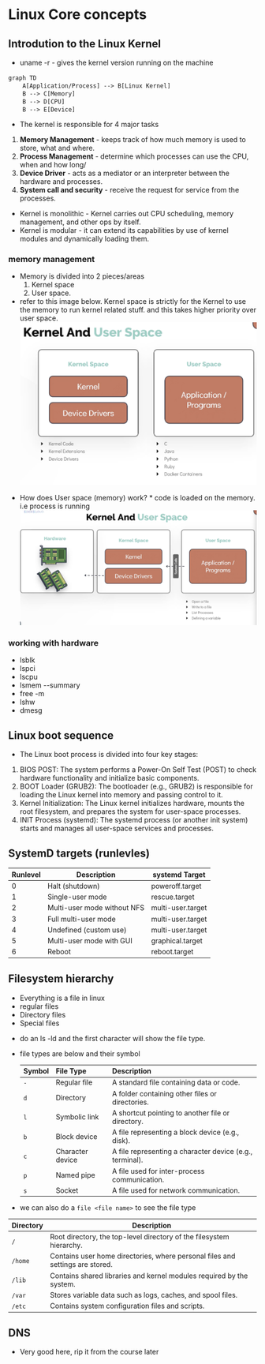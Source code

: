 # Linux Core concepts

## Introdution to the Linux Kernel

- uname -r - gives the kernel version running on the machine

```mermaid
graph TD
    A[Application/Process] --> B[Linux Kernel]
    B --> C[Memory]
    B --> D[CPU]
    B --> E[Device]
```

- The kernel is responsible for 4 major tasks

1. **Memory Management** - keeps track of how much memory is used to store, what and where.
2. **Process Management** - determine which processes can use the CPU, when and how long/
3. **Device Driver** - acts as a mediator or an interpreter between the hardware and processes.
4. **System call and security** - receive the request for service from the processes.

- Kernel is monolithic - Kernel carries out CPU scheduling, memory management, and other ops by itself.
- Kernel is modular - it can extend its capabilities by use of kernel modules and dynamically loading them.

### memory management

- Memory is divided into 2 pieces/areas
  1. Kernel space
  2. User space.
- refer to this image below. Kernel space is strictly for the Kernel to use the memory to run kernel related stuff. and this takes higher priority over user space.
  ![Alt text](/linux/images/memory.png)

* How does User space (memory) work? \* code is loaded on the memory. i.e process is running
  ![Alt text](/linux/images/user-space.png)

### working with hardware

- lsblk
- lspci
- lscpu
- lsmem --summary
- free -m
- lshw
- dmesg

## Linux boot sequence

- The Linux boot process is divided into four key stages:

1. BIOS POST:
   The system performs a Power-On Self Test (POST) to check hardware functionality and initialize basic components.
2. BOOT Loader (GRUB2):
   The bootloader (e.g., GRUB2) is responsible for loading the Linux kernel into memory and passing control to it.
3. Kernel Initialization:
   The Linux kernel initializes hardware, mounts the root filesystem, and prepares the system for user-space processes.
4. INIT Process (systemd):
   The systemd process (or another init system) starts and manages all user-space services and processes.

## SystemD targets (runlevles)

| Runlevel | Description                 | systemd Target    |
| -------- | --------------------------- | ----------------- |
| 0        | Halt (shutdown)             | poweroff.target   |
| 1        | Single-user mode            | rescue.target     |
| 2        | Multi-user mode without NFS | multi-user.target |
| 3        | Full multi-user mode        | multi-user.target |
| 4        | Undefined (custom use)      | multi-user.target |
| 5        | Multi-user mode with GUI    | graphical.target  |
| 6        | Reboot                      | reboot.target     |

## Filesystem hierarchy

- Everything is a file in linux
- regular files
- Directory files
- Special files

* do an ls -ld and the first character will show the file type.
* file types are below and their symbol

  | Symbol | File Type        | Description                                              |
  | ------ | ---------------- | -------------------------------------------------------- |
  | `-`    | Regular file     | A standard file containing data or code.                 |
  | `d`    | Directory        | A folder containing other files or directories.          |
  | `l`    | Symbolic link    | A shortcut pointing to another file or directory.        |
  | `b`    | Block device     | A file representing a block device (e.g., disk).         |
  | `c`    | Character device | A file representing a character device (e.g., terminal). |
  | `p`    | Named pipe       | A file used for inter-process communication.             |
  | `s`    | Socket           | A file used for network communication.                   |

* we can also do a `file <file name>` to see the file type

| Directory | Description                                                                   |
| --------- | ----------------------------------------------------------------------------- |
| `/`       | Root directory, the top-level directory of the filesystem hierarchy.          |
| `/home`   | Contains user home directories, where personal files and settings are stored. |
| `/lib`    | Contains shared libraries and kernel modules required by the system.          |
| `/var`    | Stores variable data such as logs, caches, and spool files.                   |
| `/etc`    | Contains system configuration files and scripts.                              |

## DNS

- Very good here, rip it from the course later
